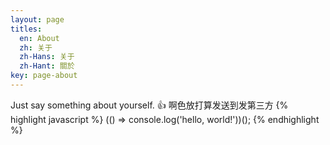 ```yaml
---
layout: page
titles:
  en: About
  zh: 关于
  zh-Hans: 关于
  zh-Hant: 關於
key: page-about
---
```


Just say something about yourself. :+1:
啊色放打算发送到发第三方
{% highlight javascript %}
(() => console.log('hello, world!'))();
{% endhighlight %}



<i class="fa fa-rebel" aria-hidden="true"></i>
